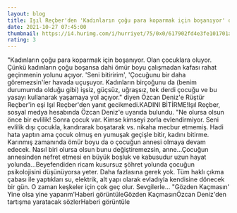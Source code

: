 ```yaml
--- 
layout: blog
title: Işıl Reçber'den 'Kadınların çoğu para koparmak için boşanıyor' diyen Özcan Deniz'e yanıt
date: 2021-10-27 07:45:00
thumbnail: https://i4.hurimg.com/i/hurriyet/75/0x0/617902fd4e3fe101701a6552.jpg
rating: 3
---
```

"Kadınların çoğu para koparmak için boşanıyor. Olan çocuklara oluyor. Çünkü kadınların çoğu boşansa dahi ömür boyu çalışmadan kafası rahat geçinmenin yolunu açıyor. 'Seni bitiririm', 'Çocuğunu bir daha göremezsin'ler havada uçuşuyor. Kadınların birçoğunu da (benim durumumda olduğu gibi) işsiz, güçsüz, uğraşsız, tek derdi çocuğu ve bu yasayı kullanarak yaşamaya yol açıyor." diyen Özcan Deniz'e Rüştür Reçber'in eşi Işıl Reçber'den yanıt gecikmedi.KADINI BİTİRME!Işıl Reçber, sosyal medya hesabında Özcan Deniz'e uyarıda bulundu.  "Ne olursa olsun önce bir evlilik! Sonra çocuk var. Kimse kimseyi zorla evlendirmiyor. Seni evlilik dışı çocukla, kandırarak boşatarak vs. nikaha mecbur etmemiş. Hadi hata yaptın ama çocuk olmuş en yumuşak geçişle bitir, kadını bitirme. Karınmış zamanında ömür boyu da o çocuğun annesi olmaya devam edecek. Nasıl biri olursa olsun bunu değiştiremezsin, anne...Çocuğun annesinden nefret etmesi en büyük boşluk ve kabusudur uzun hayat yolunda...Beyefendiden ricam kusursuz şöhret yolunda çocuğun psikolojisini düşünüyorsa yeter. Daha fazlasına gerek yok. Tüm haklı çıkma çabası ile yaptıkları su, elektrik, alt yapı olarak evladıyla kendisine dönecek bir gün. O zaman keşkeler için çok geç olur. Sevgilerle... "Gözden Kaçmasın' Yine olsa yine yaparım'Haberi görüntüleGözden KaçmasınÖzcan Deniz'den tartışma yaratacak sözlerHaberi görüntüle